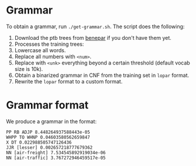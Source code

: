 # Grammar
To obtain a grammar, run `./get-grammar.sh`. The script does the following:
1. Download the ptb trees from [benepar](https://github.com/nikitakit/self-attentive-parser/tree/master/data) if you don't have them yet.
2. Processes the training trees:
  1. Lowercase all words.
  2. Replace all numbers with `<num>`.
  3. Replace with `<unk>` everything beyond a certain threshold (default vocab size is 10k).
3. Obtain a binarized grammar in CNF from the training set in `lopar` format.
4. Rewrite the `lopar` format to a custom format.

# Grammar format
We produce a grammar in the format:
```
PP RB ADJP 8.448264937588443e-05
WHPP TO WHNP 0.04603580562659847
X DT 0.022988505747126436
JJR [lesser] 0.002657218777679362
NN [air-freight] 7.534545892919034e-06
NN [air-traffic] 3.767272946459517e-05
```
